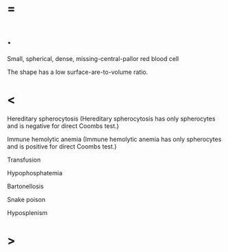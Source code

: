 # =

# .

Small, spherical, dense, missing-central-pallor red blood cell

The shape has a low surface-are-to-volume ratio.

# <

Hereditary spherocytosis (Hereditary spherocytosis has only spherocytes and is negative for direct Coombs test.)

Immune hemolytic anemia (Immune hemolytic anemia has only spherocytes and is positive for direct Coombs test.)

Transfusion

Hypophosphatemia

Bartonellosis

Snake poison

Hyposplenism

# >
